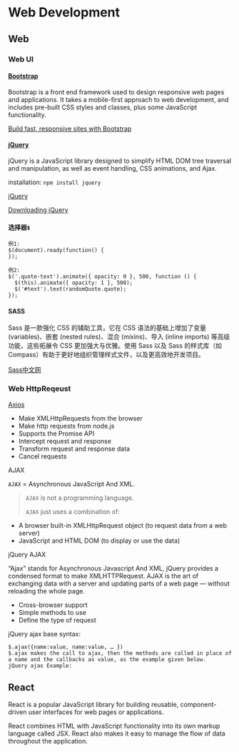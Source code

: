 # Web Development

## Web

### Web UI

#### [Bootstrap](https://getbootstrap.com)

Bootstrap is a front end framework used to design responsive web pages and applications. It takes a mobile-first approach to web development, and includes pre-built CSS styles and classes, plus some JavaScript functionality.

[Build fast, responsive sites with Bootstrap](https://getbootstrap.com)

#### [jQuery](https://www.freecodecamp.org/learn/front-end-development-libraries/)

jQuery is a JavaScript library designed to simplify HTML DOM tree traversal and manipulation, as well as event handling, CSS animations, and Ajax. 

installation: `npm install jquery`

[jQuery](https://jquery.com)

[Downloading jQuery](https://jquery.com/download/)

#### 选择器`$`


```
例1:
$(document).ready(function() {
});

例2:
$('.quote-text').animate({ opacity: 0 }, 500, function () {
  $(this).animate({ opacity: 1 }, 500);
  $('#text').text(randomQuote.quote);
});
```

#### SASS

Sass 是一款强化 CSS 的辅助工具，它在 CSS 语法的基础上增加了变量 (variables)、嵌套 (nested rules)、混合 (mixins)、导入 (inline imports) 等高级功能，这些拓展令 CSS 更加强大与优雅。使用 Sass 以及 Sass 的样式库（如 Compass）有助于更好地组织管理样式文件，以及更高效地开发项目。

[Sass中文网](https://www.sass.hk)


### Web HttpReqeust


[Axios](https://github.com/axios/axios)

* Make XMLHttpRequests from the browser
* Make http requests from node.js
* Supports the Promise API
* Intercept request and response
* Transform request and response data
* Cancel requests

AJAX

>
`AJAX` = Asynchronous JavaScript And XML.
>
>`AJAX` is not a programming language.
>
>`AJAX` just uses a combination of:

* A browser built-in XMLHttpRequest object (to request data from a web server)
* JavaScript and HTML DOM (to display or use the data)

jQuery AJAX

“Ajax” stands for Asynchronous Javascript And XML, jQuery provides a condensed format to make XMLHTTPRequest. AJAX is the art of exchanging data with a server and updating parts of a web page — without reloading the whole page.

* Cross-browser support
* Simple methods to use
* Define the type of request

jQuery ajax base syntax:

```
$.ajax({name:value, name:value, … })
$.ajax makes the call to ajax, then the methods are called in place of a name and the callbacks as value, as the example given below.
jQuery ajax Example:
```

## React

React is a popular JavaScript library for building reusable, component-driven user interfaces for web pages or applications.

React combines HTML with JavaScript functionality into its own markup language called JSX. React also makes it easy to manage the flow of data throughout the application.